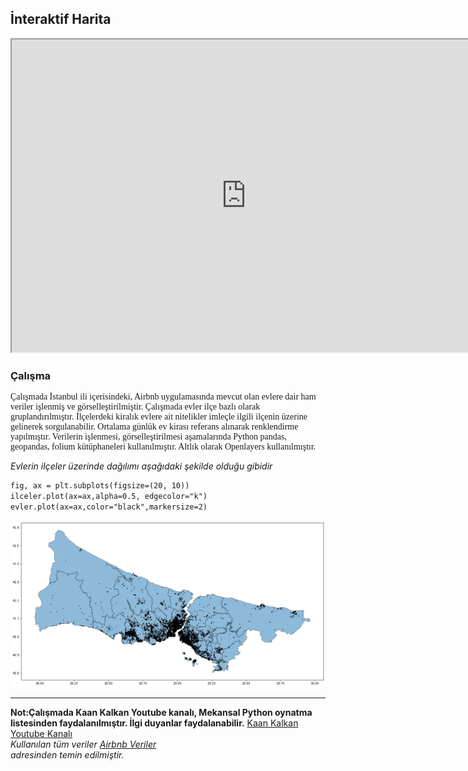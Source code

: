 ## İnteraktif Harita ##
<iframe src="https://berkaymbaskaya.github.io/harita/" height="500" width="750"></iframe>


### Çalışma
<p style="font-family:Trebuchet MS;"> 
Çalışmada İstanbul ili içerisindeki, Airbnb uygulamasında mevcut olan evlere dair ham veriler işlenmiş 
ve görselleştirilmiştir. Çalışmada  evler ilçe bazlı olarak gruplandırılmıştır. İlçelerdeki kiralık evlere
ait nitelikler imleçle ilgili ilçenin üzerine gelinerek sorgulanabilir. Ortalama günlük ev kirası
referans alınarak renklendirme yapılmıştır. Verilerin işlenmesi, görselleştirilmesi aşamalarında Python pandas, geopandas, folium kütüphaneleri kullanılmıştır.
Altlık olarak Openlayers kullanılmıştır.</p>
   

_Evlerin ilçeler üzerinde dağılımı aşağıdaki şekilde olduğu gibidir_

```markdown
fig, ax = plt.subplots(figsize=(20, 10))
ilceler.plot(ax=ax,alpha=0.5, edgecolor="k")
evler.plot(ax=ax,color="black",markersize=2)

```
<a href="#"><img src="evler.png" alt="Örnek Resim" /></a>

* * *

__Not:Çalışmada Kaan Kalkan Youtube kanalı, Mekansal Python oynatma listesinden faydalanılmıştır. İlgi duyanlar faydalanabilir.__
<a href=" https://www.youtube.com/c/kaankalkangeomatik" target="_blank"> Kaan Kalkan Youtube Kanalı </a><br> 
_Kullanılan tüm veriler <a href=" http://insideairbnb.com/get-the-data/ " target="_blank">Airbnb Veriler </a><br> adresinden temin edilmiştir._
    
 
